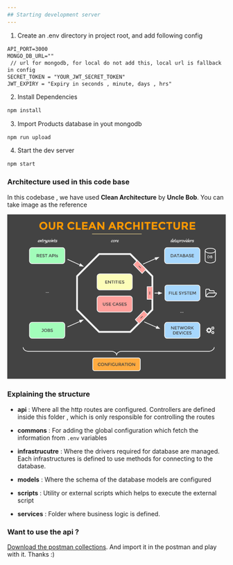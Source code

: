 ```yaml
---
## Starting development server
---
```


1. Create an .env directory in project root, and add following config

```
API_PORT=3000
MONGO_DB_URL=""
 // url for mongodb, for local do not add this, local url is fallback
in config
SECRET_TOKEN = "YOUR_JWT_SECRET_TOKEN"
JWT_EXPIRY = "Expiry in seconds , minute, days , hrs"
```

2. Install Dependencies

```sh
npm install
```

3. Import Products database in yout mongodb

```sh
npm run upload
```

4. Start the dev server

```sh
npm start
```

### Architecture used in this code base

In this codebase , we have used **Clean Architecture** by **Uncle Bob**. You can take image as the reference

<img src="./assets/structure.png" >

### Explaining the structure

- **api** : Where all the http routes are configured. Controllers are defined inside this folder , which is only responsible for controlling the routes

- **commons** : For adding the global configuration which fetch the information from `.env` variables

- **infrastrucutre** : Where the drivers required for database are managed. Each infrastructures is defined to use methods for connecting to the database.

- **models** : Where the schema of the database models are configured

- **scripts** : Utility or external scripts which helps to execute the external script

- **services** : Folder where business logic is defined.

### Want to use the api ?

<a href="https://www.getpostman.com/collections/7049a7389ba8a947a89e">Download the postman collections</a>. And import it in the postman and play with it. Thanks :)
